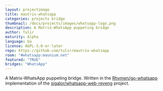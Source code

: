```yaml
---
layout: projectimage
title: mautrix-whatsapp
categories: projects bridge
thumbnail: /docs/projects/images/whatsapp-logo.png
description: A Matrix-WhatsApp puppeting bridge
author: Tulir
maturity: Alpha
language: Go
license: AGPL-3.0-or-later
repo: https://github.com/tulir/mautrix-whatsapp
room: "#whatsapp:maunium.net"
featured: "TRUE"
bridges: "WhatsApp"
---
```


A Matrix-WhatsApp puppeting bridge. Written in the [Rhymen/go-whatsapp](https://github.com/Rhymen/go-whatsapp) implementation of the [sigalor/whatsapp-web-reveng](https://github.com/sigalor/whatsapp-web-reveng) project.
